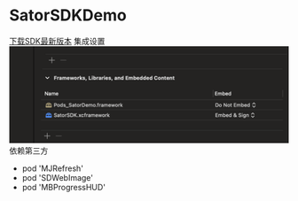 # SatorSDKDemo
[下载SDK最新版本](https://github.com/FineaX/SatorSDKDemo/releases/latest)
集成设置
![集成设置](https://github.com/FineaX/SatorSDKDemo/blob/main/SatorDemo/example.png)
依赖第三方
- pod 'MJRefresh'
- pod 'SDWebImage'
- pod 'MBProgressHUD'
